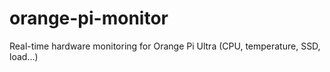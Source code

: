 # orange-pi-monitor
Real-time hardware monitoring for Orange Pi Ultra (CPU, temperature, SSD, load...)
